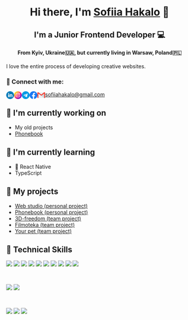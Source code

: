 <h1 align="center">
Hi there, I'm <a href="https://github.com/sofiagakalo1" target="_blank" rel="noreferrer">Sofiia Hakalo</a> 👋
</h1>

<h2 align="center">
I'm a Junior Frontend Developer 💻
</h2> 
<h4 align="center">From Kyiv, Ukraine🇺🇦, but currently living in Warsaw, Poland🇵🇱</h4>

I love the entire process of developing creative websites.

### 🤝 Connect with me:

<a href="https://www.linkedin.com/in/sofiia-hakalo/"><img align="left" src="./images/linkedin.png" alt="Sofiia Hakalo | LinkedIn" width="21px"/></a>
<a href="https://www.instagram.com/sofia.hakalo/"><img align="left" src="./images/instagram.png" alt="Sofiia Hakalo | Instagram" width="21px"/></a>
<a href="https://t.me/sofiia_hakalo"><img align="left" src="./images/telegram.png" alt="Sofiia Hakalo | Facebook" width="21px"/></a>
<a href="https://www.facebook.com/profile.php?id=100005136528876"><img align="left" src="./images/facebook.png" alt="Sofiia Hakalo | Telegram" width="21px"/></a>
 
 <a href="mailto:sofiiahakalo@gmail.com"><img align="left" src="./images/gmail.png" alt="Sofiia Hakalo | Email" width="21px"/>sofiiahakalo@gmail.com</a>

## 🔭 I'm currently working on

- My old projects
- <a href="https://github.com/sofiagakalo1/goit-react-hw-08-phonebook">Phonebook</a>

## 🌱 I'm currently learning

- 📱 React Native
- TypeScript 

## 💪 My projects

- <a href="https://github.com/sofiagakalo1/goit-markup-hw-08">Web studio (personal project)</a>
- <a href="https://github.com/sofiagakalo1/goit-react-hw-08-phonebook">Phonebook (personal project)</a>
- <a href="https://github.com/sofiagakalo1/3d-freedom-group11">3D-freedom (team project)</a>
- <a href="https://github.com/sofiagakalo1/filmoteka-by-10x">Filmoteka (team project)</a>
- <a href="https://github.com/sofiagakalo1/purrfect-match-frontend">Your pet (team project)</a>

## 💼 Technical Skills

![](https://img.shields.io/badge/HTML5-E34F26?style=for-the-badge&logo=html5&logoColor=white)
![](https://img.shields.io/badge/CSS3-1572B6?style=for-the-badge&logo=css3&logoColor=white)
![](https://img.shields.io/badge/Sass-CC6699?style=for-the-badge&logo=sass&logoColor=white)
![](https://img.shields.io/badge/JavaScript-323330?style=for-the-badge&logo=javascript&logoColor=F7DF1E)
![](https://img.shields.io/badge/Node.js-43853D?style=for-the-badge&logo=node.js&logoColor=white)
![](https://img.shields.io/badge/React-20232A?style=for-the-badge&logo=react&logoColor=61DAFB)
![](https://img.shields.io/badge/React_Native-20232A?style=for-the-badge&logo=react&logoColor=61DAFB)
![](https://img.shields.io/badge/React_Router-CA4245?style=for-the-badge&logo=react-router&logoColor=white)
![](https://img.shields.io/badge/Redux-593D88?style=for-the-badge&logo=redux&logoColor=white)
![](https://img.shields.io/badge/styled--components-DB7093?style=for-the-badge&logo=styled-components&logoColor=white)

</br>

![](https://img.shields.io/badge/Express.js-404D59?style=for-the-badge)
![](https://img.shields.io/badge/MongoDB-4EA94B?style=for-the-badge&logo=mongodb&logoColor=white)

</br>

![](https://img.shields.io/badge/Figma-F24E1E?style=for-the-badge&logo=figma&logoColor=white)
![](https://img.shields.io/badge/GitHub-100000?style=for-the-badge&logo=github&logoColor=white)
![](https://img.shields.io/badge/GIT-E44C30?style=for-the-badge&logo=git&logoColor=white)
